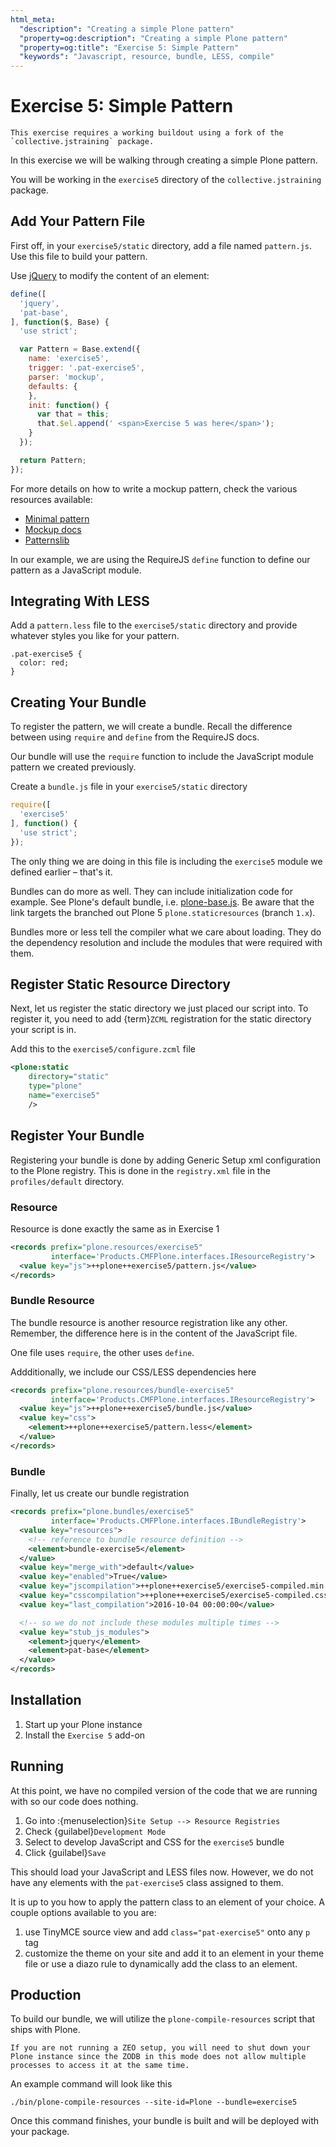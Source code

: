 ```yaml
---
html_meta:
  "description": "Creating a simple Plone pattern"
  "property=og:description": "Creating a simple Plone pattern"
  "property=og:title": "Exercise 5: Simple Pattern"
  "keywords": "Javascript, resource, bundle, LESS, compile"
---
```


# Exercise 5: Simple Pattern

```{warning}
This exercise requires a working buildout using a fork of the `collective.jstraining` package.
```

In this exercise we will be walking through creating a simple Plone pattern.

You will be working in the `exercise5` directory of the `collective.jstraining` package.

## Add Your Pattern File

First off, in your `exercise5/static` directory, add a file named `pattern.js`.
Use this file to build your pattern.

Use [jQuery](https://jquery.com/) to modify the content of an element:

```javascript
define([
  'jquery',
  'pat-base',
], function($, Base) {
  'use strict';

  var Pattern = Base.extend({
    name: 'exercise5',
    trigger: '.pat-exercise5',
    parser: 'mockup',
    defaults: {
    },
    init: function() {
      var that = this;
      that.$el.append(' <span>Exercise 5 was here</span>');
    }
  });

  return Pattern;
});
```

For more details on how to write a mockup pattern, check the various resources available:

- [Minimal pattern](https://github.com/collective/mockup-minimalpattern)
- [Mockup docs](http://plone.github.io/mockup/dev/)
- [Patternslib](https://patternslib.com/)

In our example, we are using the RequireJS `define` function to define our pattern as a JavaScript module.

## Integrating With LESS

Add a `pattern.less` file to the `exercise5/static` directory and provide whatever styles you like for your pattern.

```less
.pat-exercise5 {
  color: red;
}
```

## Creating Your Bundle

To register the pattern, we will create a bundle.
Recall the difference between using `require` and `define` from the RequireJS docs.

Our bundle will use the `require` function to include the JavaScript module pattern we created previously.

Create a `bundle.js` file in your `exercise5/static` directory

```javascript
require([
  'exercise5'
], function() {
  'use strict';
});
```

The only thing we are doing in this file is including the `exercise5` module we defined earlier – that's it.

Bundles can do more as well.
They can include initialization code for example.
See Plone's default bundle, i.e. [plone-base.js](https://github.com/plone/plone.staticresources/blob/d466f4ca5284760dd3814fb15d7f82cc68c48258/src/plone/staticresources/static/plone-base.js#L43). Be aware that the link targets the branched out Plone 5 `plone.staticresources` (branch `1.x`). 

Bundles more or less tell the compiler what we care about loading.
They do the dependency resolution and include the modules that were required with them.

## Register Static Resource Directory

Next, let us register the static directory we just placed our script into.
To register it, you need to add {term}`ZCML` registration for the static directory your script is in.

Add this to the `exercise5/configure.zcml` file

```xml
<plone:static
    directory="static"
    type="plone"
    name="exercise5"
    />
```

## Register Your Bundle

Registering your bundle is done by adding Generic Setup xml configuration to the Plone registry.
This is done in the `registry.xml` file in the `profiles/default` directory.

### Resource

Resource is done exactly the same as in Exercise 1

```xml
<records prefix="plone.resources/exercise5"
         interface='Products.CMFPlone.interfaces.IResourceRegistry'>
  <value key="js">++plone++exercise5/pattern.js</value>
</records>
```

### Bundle Resource

The bundle resource is another resource registration like any other.
Remember, the difference here is in the content of the JavaScript file.

One file uses `require`, the other uses `define`.

Addditionally, we include our CSS/LESS dependencies here

```xml
<records prefix="plone.resources/bundle-exercise5"
         interface='Products.CMFPlone.interfaces.IResourceRegistry'>
  <value key="js">++plone++exercise5/bundle.js</value>
  <value key="css">
    <element>++plone++exercise5/pattern.less</element>
  </value>
</records>
```

### Bundle

Finally, let us create our bundle registration

```xml
<records prefix="plone.bundles/exercise5"
         interface='Products.CMFPlone.interfaces.IBundleRegistry'>
  <value key="resources">
    <!-- reference to bundle resource definition -->
    <element>bundle-exercise5</element>
  </value>
  <value key="merge_with">default</value>
  <value key="enabled">True</value>
  <value key="jscompilation">++plone++exercise5/exercise5-compiled.min.js</value>
  <value key="csscompilation">++plone++exercise5/exercise5-compiled.css</value>
  <value key="last_compilation">2016-10-04 00:00:00</value>

  <!-- so we do not include these modules multiple times -->
  <value key="stub_js_modules">
    <element>jquery</element>
    <element>pat-base</element>
  </value>
</records>
```

## Installation

1. Start up your Plone instance
2. Install the `Exercise 5` add-on

## Running

At this point, we have no compiled version of the code that we are running with so our code does nothing.

1. Go into :{menuselection}`Site Setup --> Resource Registries`
2. Check {guilabel}`Development Mode`
3. Select to develop JavaScript and CSS for the `exercise5` bundle
4. Click {guilabel}`Save`

This should load your JavaScript and LESS files now.
However, we do not have any elements with the `pat-exercise5` class assigned to them.

It is up to you how to apply the pattern class to an element of your choice.
A couple options available to you are:

1. use TinyMCE source view and add `class="pat-exercise5"` onto any `p` tag
2. customize the theme on your site and add it to an element in your theme file or use a diazo rule to dynamically add the class to an element.

## Production

To build our bundle, we will utilize the `plone-compile-resources` script that ships with Plone.

```{warning}
If you are not running a ZEO setup, you will need to shut down your Plone instance since the ZODB in this mode does not allow multiple processes to access it at the same time.
```

An example command will look like this

```shell
./bin/plone-compile-resources --site-id=Plone --bundle=exercise5
```

Once this command finishes, your bundle is built and will be deployed with your package.
